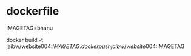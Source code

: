 # dockerfile

IMAGETAG=bhanu

docker build -t jaibw/website004:$IMAGETAG .
docker push jaibw/website004:$IMAGETAG

